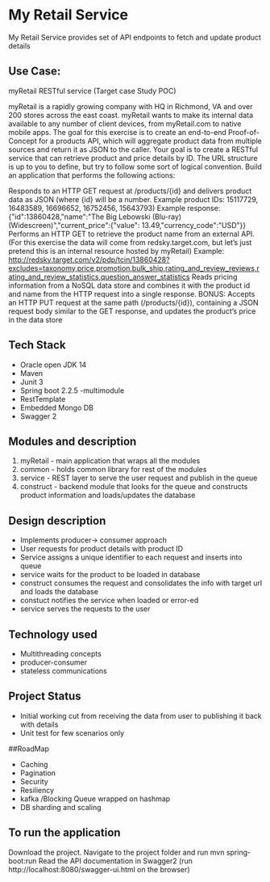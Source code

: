 # My Retail Service

My Retail Service provides set of API endpoints to fetch and update product details

## Use Case:
myRetail RESTful service (Target case Study POC)

myRetail is a rapidly growing company with HQ in Richmond, VA and over 200 stores across the east coast. myRetail wants to make its internal data available to any number of client devices, from myRetail.com to native mobile apps. The goal for this exercise is to create an end-to-end Proof-of-Concept for a products API, which will aggregate product data from multiple sources and return it as JSON to the caller. Your goal is to create a RESTful service that can retrieve product and price details by ID. The URL structure is up to you to define, but try to follow some sort of logical convention. Build an application that performs the following actions:

Responds to an HTTP GET request at /products/{id} and delivers product data as JSON (where {id} will be a number.
Example product IDs: 15117729, 16483589, 16696652, 16752456, 15643793)
Example response: {"id":13860428,"name":"The Big Lebowski (Blu-ray) (Widescreen)","current_price":{"value": 13.49,"currency_code":"USD"}}
Performs an HTTP GET to retrieve the product name from an external API. (For this exercise the data will come from redsky.target.com, but let’s just pretend this is an internal resource hosted by myRetail)
Example: http://redsky.target.com/v2/pdp/tcin/13860428?excludes=taxonomy,price,promotion,bulk_ship,rating_and_review_reviews,rating_and_review_statistics,question_answer_statistics
Reads pricing information from a NoSQL data store and combines it with the product id and name from the HTTP request into a single response.
BONUS: Accepts an HTTP PUT request at the same path (/products/{id}), containing a JSON request body similar to the GET response, and updates the product’s price in the data store

## Tech Stack

- Oracle open JDK 14
- Maven
- Junit 3
- Spring boot 2.2.5 -multimodule
- RestTemplate
- Embedded Mongo DB
- Swagger 2

## Modules and description
1. myRetail - main application that wraps all the modules
2. common - holds common library for rest of the modules
3. service - REST layer to serve the user request and publish in the queue
4. construct - backend module that looks for the queue and constructs product information and loads/updates the database

## Design description
- Implements producer-> consumer approach
- User requests for product details with product ID
- Service assigns a unique identifier to each request and inserts into queue
- service waits for the product to be loaded in database
- construct consumes the request and consolidates the info with target url and loads the database
- constuct notifies the service when loaded or error-ed
- service serves the requests to the user

## Technology used
- Multithreading concepts
- producer-consumer
- stateless communications

## Project Status
- Initial working cut from receiving the data from user to publishing it back with details
- Unit test for few scenarios only

##RoadMap

- Caching
- Pagination
- Security
- Resiliency
- kafka /Blocking Queue wrapped on hashmap
- DB sharding and scaling

## To run the application
Download the project. Navigate to the project folder and run mvn spring-boot:run Read the API documentation in Swagger2 (run http://localhost:8080/swagger-ui.html on the browser)
